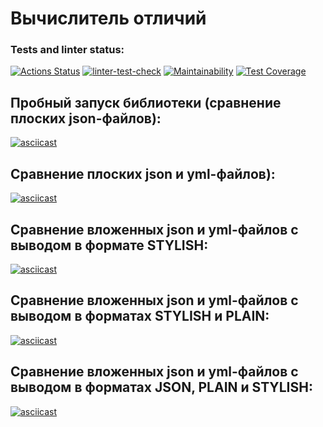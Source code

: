 # Вычислитель отличий

### Tests and linter status:
[![Actions Status](https://github.com/MONDAYMIND/frontend-project-lvl2/workflows/hexlet-check/badge.svg)](https://github.com/MONDAYMIND/frontend-project-lvl2/actions)
[![linter-test-check](https://github.com/MONDAYMIND/frontend-project-lvl2/actions/workflows/linter-test-check.yml/badge.svg)](https://github.com/MONDAYMIND/frontend-project-lvl2/actions)
[![Maintainability](https://api.codeclimate.com/v1/badges/2bcaab0ac44b2fb72108/maintainability)](https://codeclimate.com/github/MONDAYMIND/frontend-project-lvl2/maintainability)
[![Test Coverage](https://api.codeclimate.com/v1/badges/2bcaab0ac44b2fb72108/test_coverage)](https://codeclimate.com/github/MONDAYMIND/frontend-project-lvl2/test_coverage)

## Пробный запуск библиотеки (сравнение плоских json-файлов):
[![asciicast](https://asciinema.org/a/491834.svg)](https://asciinema.org/a/491834)

## Сравнение плоских json и yml-файлов):
[![asciicast](https://asciinema.org/a/493013.svg)](https://asciinema.org/a/493013)

## Сравнение вложенных json и yml-файлов с выводом в формате STYLISH:
[![asciicast](https://asciinema.org/a/494347.svg)](https://asciinema.org/a/494347)

## Сравнение вложенных json и yml-файлов с выводом в форматах STYLISH и PLAIN:
[![asciicast](https://asciinema.org/a/494513.svg)](https://asciinema.org/a/494513)

## Сравнение вложенных json и yml-файлов с выводом в форматах JSON, PLAIN и STYLISH:
[![asciicast](https://asciinema.org/a/495122.svg)](https://asciinema.org/a/495122)
